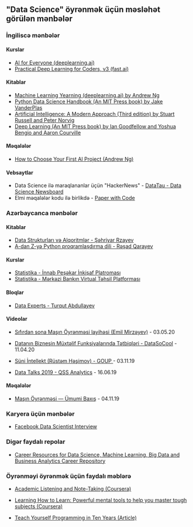 ## "Data Science" öyrənmək üçün məsləhət görülən mənbələr



### İngiliscə mənbələr

#### Kurslar
- [AI for Everyone (deeplearning.ai)](https://www.deeplearning.ai/ai-for-everyone/)
- [Practical Deep Learning for Coders, v3 (fast.ai)](https://course.fast.ai/index.html)

#### Kitablar
- [Machine Learning Yearning (deeplearning.ai) by Andrew Ng](https://www.deeplearning.ai/machine-learning-yearning/)
- [Python Data Science Handbook (An MIT Press book) by Jake VanderPlas](https://jakevdp.github.io/PythonDataScienceHandbook/)
- [Artificial Intelligence: A Modern Approach (Third edition) by Stuart Russell and Peter Norvig](http://aima.cs.berkeley.edu/)
- [Deep Learning (An MIT Press book) by Ian Goodfellow and Yoshua Bengio and Aaron Courville](http://www.deeplearningbook.org/)

#### Məqalələr
- [How to Choose Your First AI Project (Andrew Ng)](https://hbr.org/2019/02/how-to-choose-your-first-ai-project)

#### Vebsaytlar
- Data Science ilə maraqlananlar üçün "HackerNews" - [DataTau - Data Science Newsboard](https://datatau.net/)
- Elmi məqalələr kodu ilə birlikdə - [Paper with Code](https://paperswithcode.com/)

### Azərbaycanca mənbələr

#### Kitablar
- [Data Strukturları və Alqoritmlər - Şəhriyar Rzayev](https://azepug.gitbooks.io/data-strukturlari-v-alqoritml-r/content/)
- [A-dan Z-yə Python proqramlaşdırma dili - Rəşad Qarayev](https://github.com/RashadGarayev/Python3-AZ)

#### Kurslar
- [Statistika - İnnab Peşəkar İnkişaf Platroması](http://innab.org/statitka/)
- [Statistika - Mərkəzi Bankın Virtual Təhsil Platforması](https://edu.e-cbar.az/course/preview.php?id=49)


#### Bloqlar
- [Data Experts - Turqut Abdullayev](http://dataexperts.tech/)


#### Videolar
- [Sıfırdan sona Maşın Öyrənməsi layihəsi (Emil Mirzəyev)](https://youtu.be/iLQ1R20Hy0I) - 03.05.20

- [Datanın Biznesin Müxtəlif Funksiyalarında Tətbiqləri - DataSoCool](https://www.facebook.com/datasocool/videos/1923925151073919/) - 11.04.20

- [Süni İntellekt (Rüstəm Həşimov) - GOUP ](https://youtu.be/Yv78-P9x3dw) - 03.11.19

- [Data Talks 2019 - QSS Analytics](https://youtu.be/wt7Mlow50qQ) - 16.06.19



#### Məqalələr

- [Maşın Öyrənməsi — Ümumi Baxış](https://medium.com/@nilyasov2018/ma%C5%9F%C4%B1n-%C3%B6yr%C9%99nm%C9%99si-%C3%BCmumi-bax%C4%B1%C5%9F-ecb6e8fc3671) - 04.11.19

### Karyera üçün mənbələr
- [Facebook Data Scientist Interview](https://www.interviewquery.com/company/facebook-data-scientist-interview)

### Digər faydalı repolar
- [Career Resources for Data Science, Machine Learning, Big Data and Business Analytics Career Repository
](https://github.com/firmai/data-science-career)

### Öyrənməyi öyrənmək üçün faydalı məblərə
- [Academic Listening and Note-Taking (Coursera)](https://www.coursera.org/learn/note-taking)

- [Learning How to Learn: Powerful mental tools to help you master tough subjects (Coursera)](https://www.coursera.org/learn/learning-how-to-learn)

- [Teach Yourself Programming in Ten Years (Article)](https://norvig.com/21-days.html)
